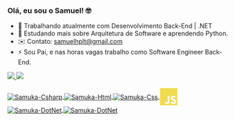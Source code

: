 ### Olá, eu sou o Samuel! 🤓

- 🔭 Trabalhando atualmente com Desenvolvimento Back-End | .NET
- 🌱 Estudando mais sobre Arquitetura de Software e aprendendo Python.
- ✉️ Contato: samuelhplt@gmail.com
- ⚡ Sou Pai, e nas horas vagas trabalho como Software Engineer Back-End.

<div>
<a href="https://github.com/osamukafps">
<img height="180em" src="https://github-readme-stats.vercel.app/api/top-langs/?username=osamukafps&layout=compact&theme=dracula"/>
<img height="180em" src="https://github-readme-stats.vercel.app/api/?username=osamukafps&show_icons=true&theme=dracula&include_all_commits=true&count_private=true"/>
</div>
 
<div style="display: inline_block"><br>
<img align="center" alt="Samuka-Csharp" height="40" width="50" src="https://cdn.jsdelivr.net/gh/devicons/devicon/icons/csharp/csharp-original.svg" />
<img align="center" alt="Samuka-Html" height="40" width="50" src="https://cdn.jsdelivr.net/gh/devicons/devicon/icons/html5/html5-original.svg" />
<img align="center" alt="Samuka-Css" height="40" width="50" src="https://cdn.jsdelivr.net/gh/devicons/devicon/icons/css3/css3-original.svg" />
<img align="center" alt="Samuka-Js" height="40" width="40" src="https://raw.githubusercontent.com/devicons/devicon/master/icons/javascript/javascript-plain.svg">
<img align="center" alt="Samuka-DotNet" height="40" width="50" src="https://cdn.jsdelivr.net/gh/devicons/devicon/icons/dotnetcore/dotnetcore-original.svg" />
<img align="center" alt="Samuka-DotNet" height="40" width="50" src="https://cdn.jsdelivr.net/gh/devicons/devicon/icons/nodejs/nodejs-original.svg" />
  </div>
  
  ##
